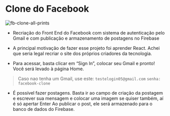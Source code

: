 
# Clone do Facebook

![fb-clone-all-prints](https://user-images.githubusercontent.com/17102184/113195796-164f0280-9239-11eb-9750-172e1f36fa29.png)

* Recriação do Front End do Facebook com sistema de autenticação pelo Gmail e com publicação e armazenamento de postagens no Firebase 

* A principal motivação de fazer esse projeto foi aprender React. Achei que seria legal recriar o site dos próprios criadores da tecnologia.

* Para acessar, basta clicar em “Sign In”, colocar seu Gmail e pronto! Você será levado à página Home.


> Caso nao tenha um Gmail, use este:
  `testelogin05@gmail.com`
  `senha: facebook-clone`
 

* É possível fazer postagens. Basta ir ao campo de criação da postagem e escrever sua mensagem e colocar uma imagem se quiser também, aí é só apertar Enter
Ao publicar o post, ele será armazenado para o banco de dados do Firebase.
